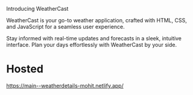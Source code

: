 Introducing WeatherCast

WeatherCast is your go-to weather application, crafted with HTML, CSS, and JavaScript for a seamless user experience. 

Stay informed with real-time updates and forecasts in a sleek, intuitive interface. Plan your days effortlessly with WeatherCast by your side.

# Hosted
https://main--weatherdetails-mohit.netlify.app/

